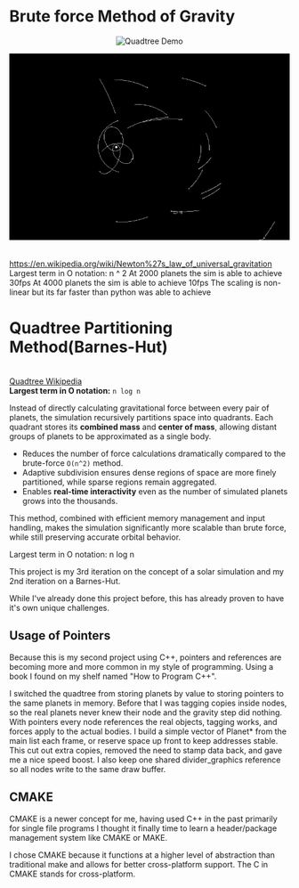 # Brute force Method of Gravity

<p align="center">
  <img src="videos/Stress-Test-Bruteforce.gif" alt="Quadtree Demo" />
</p>

<p align="center">
  <img src="videos/ID_Demo.gif" alt="Quadtree Demo" />
</p>

<br>https://en.wikipedia.org/wiki/Newton%27s_law_of_universal_gravitation</br>
Largest term in O notation: n ^ 2
At 2000 planets the sim is able to achieve 30fps
At 4000 planets the sim is able to achieve 10fps
The scaling is non-linear but its far faster than python was able to achieve

# Quadtree Partitioning Method(Barnes-Hut)
<br>[Quadtree Wikipedia](https://en.wikipedia.org/wiki/Quadtree)</br>
**Largest term in O notation:** `n log n`

Instead of directly calculating gravitational force between every pair of planets, the simulation recursively partitions space into quadrants. Each quadrant stores its **combined mass** and **center of mass**, allowing distant groups of planets to be approximated as a single body.

- Reduces the number of force calculations dramatically compared to the brute-force `O(n^2)` method.  
- Adaptive subdivision ensures dense regions of space are more finely partitioned, while sparse regions remain aggregated.  
- Enables **real-time interactivity** even as the number of simulated planets grows into the thousands.  

This method, combined with efficient memory management and input handling, makes the simulation significantly more scalable than brute force, while still preserving accurate orbital behavior.

Largest term in O notation: n log n

This project is my 3rd iteration on the concept of a solar simulation and my 2nd iteration on a Barnes-Hut.

While I've already done this project before, this has already proven to have it's own unique challenges.


## Usage of Pointers

Because this is my second project using C++, pointers and references are becoming more and more common in my style of programming. Using a book I found on my shelf named "How to Program C++".

I switched the quadtree from storing planets by value to storing pointers to the same planets in memory. Before that I was tagging copies inside nodes, so the real planets never knew their node and the gravity step did nothing. With pointers every node references the real objects, tagging works, and forces apply to the actual bodies. I build a simple vector of Planet* from the main list each frame, or reserve space up front to keep addresses stable. This cut out extra copies, removed the need to stamp data back, and gave me a nice speed boost. I also keep one shared divider_graphics reference so all nodes write to the same draw buffer.



## CMAKE

CMAKE is a newer concept for me, having used C++ in the past primarily for single file programs I thought it finally time to learn a header/package management system like CMAKE or MAKE.

I chose CMAKE because it functions at a higher level of abstraction than traditional make and allows for better cross-platform support. The C in CMAKE stands for cross-platform.
